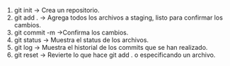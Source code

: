 1. git init -> Crea un repositorio.
2. git add . -> Agrega todos los archivos a staging, listo para confirmar los cambios.
3. git commit -m ->Confirma los cambios.
4. git status -> Muestra el status de los archivos.
5. git log -> Muestra el historial de los commits que se han realizado.
6. git reset -> Revierte lo que hace git add . o especificando un archivo.